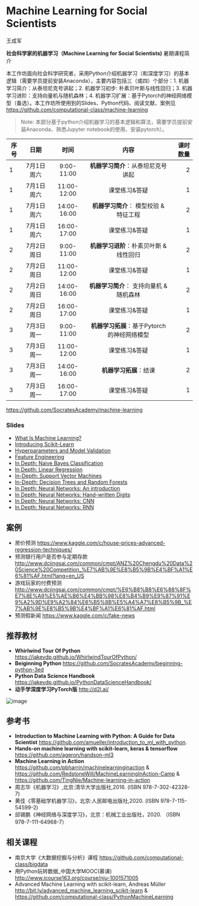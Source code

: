 # Machine Learning for Social Scientists

王成军

**社会科学家的机器学习（Machine Learning for Social Scientists)** 暑期课程简介

本工作坊面向社会科学研究者，采用Python介绍机器学习（和深度学习）的基本逻辑（需要学员提前安装Anaconda），主要内容包括三（或四）个部分：1. 机器学习简介：从泰坦尼克号讲起；2. 机器学习初步: 朴素贝叶斯与线性回归；3. 机器学习进阶：支持向量机与随机森林；4. 机器学习扩展：基于Pytorch的神经网络模型（备选）。本工作坊所使用到的Slides、Python代码、阅读文献、案例见 https://github.com/computational-class/machine-learning


> Note: 本部分基于python介绍机器学习的基本逻辑和算法，需要学员提前安装Anaconda、熟悉Jupyter notebook的使用、安装pytorch）。


| 序号          |  日期         |    时间   |内容        | 课时数量   |
| -------------|:-------------:|:-------------:|:-------------:|-----:|
| 1 | 7月1日 周六|	9:00-11:00 | **机器学习简介**：从泰坦尼克号讲起|2|
| 1 | 7月1日 周六|	11:00-12:00 | 课堂练习&答疑|1|
| 1 | 7月1日 周六|	14:00-16:00 | **机器学习简介**： 模型校验 & 特征工程|2|
| 1 | 7月1日 周六|	16:00-17:00 | 课堂练习&答疑|1|
| 2 | 7月2日 周日|	9:00-11:00 | **机器学习进阶**：朴素贝叶斯 & 线性回归|2|
| 2 | 7月2日 周日|	11:00-12:00 | 课堂练习&答疑|1|
| 2 | 7月2日 周日|	14:00-16:00 | **机器学习简介**： 支持向量机 & 随机森林|2|
| 2 | 7月2日 周日|	16:00-17:00 | 课堂练习&答疑|1|
| 3 | 7月3日 周一|	9:00-11:00 | **机器学习拓展**：基于Pytorch的神经网络模型|2|
| 3 | 7月3日 周一|	11:00-12:00 | 课堂练习&答疑|1|
| 3 | 7月3日 周一|	14:00-16:00 | **机器学习拓展**：结课|2|
| 3 | 7月3日 周一|	16:00-17:00 | 课堂练习&答疑|1|


https://github.com/SocratesAcademy/machine-learning

### Slides

- [What Is Machine Learning?](https://nbviewer.jupyter.org/github/computational-class/machine-learning/blob/master/06.01-What-Is-Machine-Learning.ipynb#/)
- [Introducing Scikit-Learn](https://nbviewer.jupyter.org/github/computational-class/machine-learning/blob/master/06.02-machine-learning-with-sklearn.ipynb#/)
- [Hyperparameters and Model Validation](https://nbviewer.jupyter.org/github/computational-class/machine-learning/blob/master/06.03-Hyperparameters-and-Model-Validation.ipynb#/)
- [Feature Engineering](https://nbviewer.jupyter.org/github/computational-class/machine-learning/blob/master/06.04-Feature-Engineering.ipynb#/)
- [In Depth: Naive Bayes Classification](https://nbviewer.jupyter.org/github/computational-class/machine-learning/blob/master/06.05-Naive-Bayes.ipynb#/)
- [In Depth: Linear Regression](https://nbviewer.jupyter.org/github/computational-class/machine-learning/blob/master/06.06-Linear-Regression.ipynb#/)
- [In-Depth: Support Vector Machines](https://nbviewer.jupyter.org/github/computational-class/machine-learning/blob/master/06.07-Support-Vector-Machines.ipynb#/)
- [In-Depth: Decision Trees and Random Forests](https://nbviewer.jupyter.org/github/computational-class/machine-learning/blob/master/06.08-Random-Forests.ipynb#/)
- [In Depth: Neural Networks: An introduction](https://nbviewer.jupyter.org/github/computational-class/machine-learning/blob/master/07.01-neural-network-intro.ipynb#/)
- [In Depth: Neural Networks: Hand-written Digits](https://nbviewer.jupyter.org/github/computational-class/machine-learning/blob/master/07.02-hand-written-digits.ipynb#/)
- [In Depth: Neural Networks: CNN](https://nbviewer.jupyter.org/github/computational-class/machine-learning/blob/master/07.03-CNN.ipynb#/)
- [In Depth: Neural Networks: RNN](https://nbviewer.jupyter.org/github/computational-class/machine-learning/blob/master/07.03-RNN.ipynb#/)

## 案例
- 房价预测 https://www.kaggle.com/c/house-prices-advanced-regression-techniques/
- 预测银行用户是否参与定期存款 http://www.dcjingsai.com/common/cmpt/ANZ%20Chengdu%20Data%20Science%20Competition_%E7%AB%9E%E8%B5%9B%E4%BF%A1%E6%81%AF.html?lang=en_US
- 游戏玩家的付费预测 http://www.dcjingsai.com/common/cmpt/%E6%B8%B8%E6%88%8F%E7%8E%A9%E5%AE%B6%E4%BB%98%E8%B4%B9%E9%87%91%E9%A2%9D%E9%A2%84%E6%B5%8B%E5%A4%A7%E8%B5%9B_%E7%AB%9E%E8%B5%9B%E4%BF%A1%E6%81%AF.html
- 预测假新闻 https://www.kaggle.com/c/fake-news

## 推荐教材

- **Whirlwind Tour Of Python** https://jakevdp.github.io/WhirlwindTourOfPython/
- **Beiginning Python** https://github.com/SocratesAcademy/beginning-python-3ed
- **Python Data Science Handbook** https://jakevdp.github.io/PythonDataScienceHandbook/
- **动手学深度学习PyTorch版** http://d2l.ai/

![image](https://github.com/SocratesAcademy/machine-learning/assets/543384/277c4f0c-f347-4910-abce-bc525ba441e5)

 

## 参考书
- **Introduction to Machine Learning with Python: A Guide for Data Scientist** https://github.com/amueller/introduction_to_ml_with_python.
- **Hands-on machine learning with scikit-learn, keras & tensorflow** https://github.com/ageron/handson-ml3
- **Machine Learning in Action** https://github.com/pbharrin/machinelearninginaction & https://github.com/RedstoneWill/MachineLearningInAction-Camp & https://github.com/TingNie/Machine-learning-in-action
- 周志华《机器学习》,北京:清华大学出版社,2016. (ISBN 978-7-302-42328-7)
- 黄佳《零基础学机器学习》，北京:人民邮电出版社,2020. (ISBN 978-7-115-54599-2)
- 邱锡鹏《神经网络与深度学习》，北京：机械工业出版社，2020. （ISBN 978-7-111-64968-7）


## 相关课程

- 南京大学《大数据挖掘与分析》课程  https://github.com/computational-class/bigdata
- 用Python玩转数据_中国大学MOOC(慕课) http://www.icourse163.org/course/nju-1001571005
- Advanced Machine Learning with scikit-learn, Andreas Müller http://bit.ly/advanced_machine_learning_scikit-learn & https://github.com/computational-class/PythonMachineLearning
